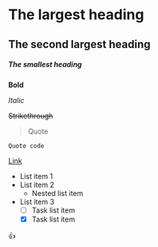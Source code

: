 # The largest heading

## The second largest heading

##### The smallest heading

**Bold**

*Italic*

~~Strikethrough~~

>Quote

```Quote code```

[Link](https://github.com/)

- List item 1
- List item 2
    - Nested list item
- List item 3
    - [ ] Task list item
    - [x] Task list item

:+1: